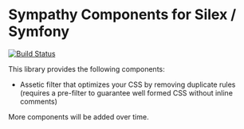 Sympathy Components for Silex / Symfony
=======================================

[![Build Status](https://travis-ci.org/lastzero/test-tools.png?branch=master)](https://travis-ci.org/lastzero/sympathy)

This library provides the following components:
* Assetic filter that optimizes your CSS by removing duplicate rules (requires a pre-filter to guarantee well formed CSS without inline comments)

More components will be added over time.